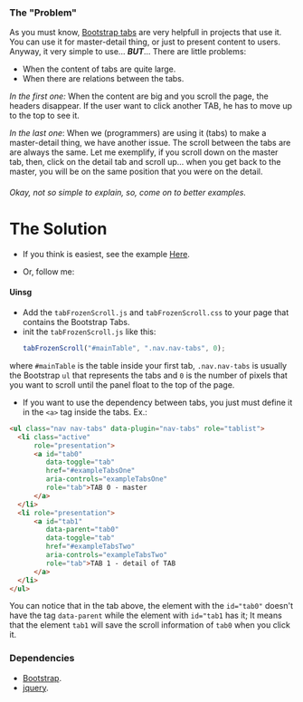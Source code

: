 ### The "Problem"

As you must know, [Bootstrap tabs](https://mdbootstrap.com/components/tabs/) are very helpfull in projects that use it.
You can use it for master-detail thing, or just to present content to users. Anyway, it very simple to use... ***BUT***... There are little problems: 
* When the content of tabs are quite large.
* When there are relations between the tabs.

*In the first one:* When the content are big and you scroll the page, the headers disappear. If the user want to click another TAB, he has to move up to the top to see it.

*In the last one*: When we (programmers) are using it (tabs) to make a master-detail thing, we have another issue. The scroll between the tabs are are always the same. Let me exemplify, if you scroll down on the master tab, then, click on the detail tab and scroll up... when you get back to the master, you will be on the same position that you were on the detail. 

###### Okay, not so simple to explain, so, come on to better examples.

# The Solution

* If you think is easiest, see the example [Here](https://leandrofranciscato.github.io/bootstrapTabFrozenScroll/).

* Or, follow me: 

#### Uinsg

* Add the `tabFrozenScroll.js` and `tabFrozenScroll.css` to your page that contains the Bootstrap Tabs.
* init the `tabFrozenScroll.js` like this:
     ```js
     tabFrozenScroll("#mainTable", ".nav.nav-tabs", 0);
     ```
where `#mainTable` is the table inside your first tab, `.nav.nav-tabs` is usually the Bootstrap `ul` that represents the tabs and `0` is the number of pixels that you want to scroll until the panel float to the top of the page.

* If you want to use the dependency between tabs, you just must define it in the `<a>` tag inside the tabs. Ex.:
```html
<ul class="nav nav-tabs" data-plugin="nav-tabs" role="tablist">
  <li class="active" 
      role="presentation">
      <a id="tab0"
         data-toggle="tab" 
         href="#exampleTabsOne" 
         aria-controls="exampleTabsOne" 
         role="tab">TAB 0 - master
      </a>
  </li>
  <li role="presentation">
      <a id="tab1"
         data-parent="tab0"
         data-toggle="tab" 
         href="#exampleTabsTwo" 
         aria-controls="exampleTabsTwo" 
         role="tab">TAB 1 - detail of TAB
      </a>
  </li>
</ul>  
```
You can notice that in the tab above, the element with the `id="tab0"` doesn't have the tag `data-parent` while the element with `id="tab1` has it; It means that the element `tab1` will save the scroll information of `tab0` when you click it.

### Dependencies

* <a href="https://github.com/twbs/bootstrap">Bootstrap</a>.
* <a href="https://github.com/jquery/jquery">jquery</a>.



